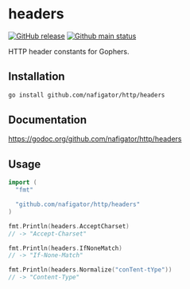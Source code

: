 # headers

[![GitHub release][Release img]][Release src] [![Github main status][Github main status badge]][Github main status src]

HTTP header constants for Gophers.

## Installation

```sh
go install github.com/nafigator/http/headers
```

## Documentation

https://godoc.org/github.com/nafigator/http/headers

## Usage

```go
import (
  "fmt"

  "github.com/nafigator/http/headers"
)

fmt.Println(headers.AcceptCharset)
// -> "Accept-Charset"

fmt.Println(headers.IfNoneMatch)
// -> "If-None-Match"

fmt.Println(headers.Normalize("conTent-tYpe"))
// -> "Content-Type"
```

[Release img]: https://img.shields.io/badge/release-1.0.0-green.svg
[Release src]: https://github.com/nafigator/http/headers
[Github main status src]: https://github.com/nafigator/http/tree/main/headers
[Github main status badge]: https://github.com/nafigator/http/actions/workflows/go.yml/badge.svg?branch=feat
